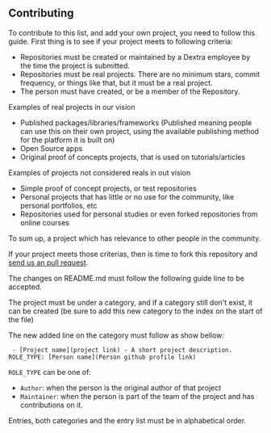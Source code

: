 ## Contributing

To contribute to this list, and add your own project, you need to follow this guide. First thing is to see if your project meets to following criteria:

 - Repositories must be created or maintained by a Dextra employee by the time the project is submitted.
 - Repositories must be real projects. There are no minimum stars, commit frequency, or things like that, but it must be a real project. 
 - The person must have created, or be a member of the Repository.

Examples of real projects in our vision

 - Published packages/libraries/frameworks (Published meaning people can use this on their own project, using the available publishing method for the platform it is built on)
 - Open Source apps
 - Original proof of concepts projects, that is used on tutorials/articles

Examples of projects not considered reals in out vision

 - Simple proof of concept projects, or test repositories
 - Personal projects that has little or no use for the community, like personal portfolios, etc
 - Repositories used for personal studies or even forked repositories from online courses

To sum up, a project which has relevance to other people in the community.

If your project meets those criterias, then is time to fork this repository and [send us an pull request](https://docs.github.com/en/github/collaborating-with-issues-and-pull-requests/creating-a-pull-request).

The changes on README.md must follow the following guide line to be accepted.

The project must be under a category, and if a category still don't exist, it can be created (be sure to add this new category to the index on the start of the file)

The new added line on the category must follow as show bellow:

```
 - [Project name](project link) - A short project description. ROLE_TYPE: [Person name](Person github profile link)
```

`ROLE_TYPE` can be one of:
 - `Author`: when the person is the original author of that project
 - `Maintainer`: when the person is part of the team of the project and has contributions on it.

Entries, both categories and the entry list must be in alphabetical order.
